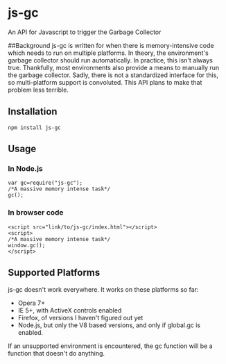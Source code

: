 # js-gc
An API for Javascript to trigger the Garbage Collector

##Background
js-gc is written for when there is memory-intensive code which needs to run on multiple platforms. In theory, the environment's garbage collector should run automatically. In practice, this isn't always true. Thankfully, most environments also provide a means to manually run the garbage collector. Sadly, there is not a standardized interface for this, so multi-platform support is convoluted. This API plans to make that problem less terrible.

## Installation
```
npm install js-gc
```

## Usage
### In Node.js
```
var gc=require("js-gc");
/*A massive memory intense task*/
gc();
```

### In browser code
```
<script src="link/to/js-gc/index.html"></script>
<script>
/*A massive memory intense task*/
window.gc();
</script>
```

## Supported Platforms
js-gc doesn't work everywhere. It works on these platforms so far:
* Opera 7+
* IE 5+, with ActiveX controls enabled
* Firefox, of versions I haven't figured out yet
* Node.js, but only the V8 based versions, and only if global.gc is enabled.

If an unsupported environment is encountered, the gc function will be a function that doesn't do anything.
